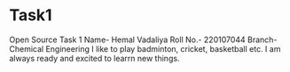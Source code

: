 # Task1
Open Source Task 1
Name- Hemal Vadaliya
Roll No.- 220107044
Branch- Chemical Engineering
I like to play badminton, cricket, basketball etc. I am always ready and excited to learrn new things.

